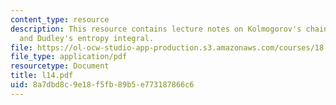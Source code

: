 ```yaml
---
content_type: resource
description: This resource contains lecture notes on Kolmogorov's chaining method
  and Dudley's entropy integral.
file: https://ol-ocw-studio-app-production.s3.amazonaws.com/courses/18-465-topics-in-statistics-statistical-learning-theory-spring-2007/8a7dbd8c9e18f5fb89b5e773187866c6_l14.pdf
file_type: application/pdf
resourcetype: Document
title: l14.pdf
uid: 8a7dbd8c-9e18-f5fb-89b5-e773187866c6
---
```


